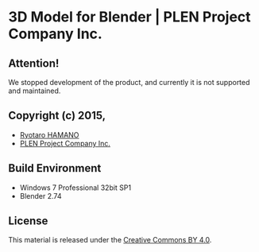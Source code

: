 3D Model for Blender | PLEN Project Company Inc.
===============================================================================

## Attention!
We stopped development of the product, and currently it is not supported and maintained.

## Copyright (c) 2015,
- [Ryotaro HAMANO](https://github.com/yurueater)
- [PLEN Project Company Inc.](https://plen.jp)

## Build Environment
- Windows 7 Professional 32bit SP1
- Blender 2.74

## License
This material is released under the [Creative Commons BY 4.0](http://creativecommons.org/licenses/by/4.0/).